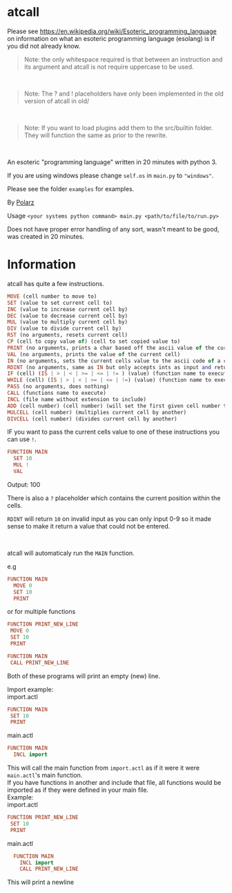 # atcall

Please see https://en.wikipedia.org/wiki/Esoteric_programming_language on information on what an esoteric programming language (esolang) is if you did not already know. <br>

> Note: the only whitespace required is that between an instruction and its argument and atcall is not require uppercase to be used.

<br>

> Note: The ? and ! placeholders have only been implemented in the old version of atcall in old/

<br>

> Note: If you want to load plugins add them to the src/builtin folder. They will function the same as prior to the rewrite. 

<br>

An esoteric "programming language" written in 20 minutes with python 3. <br>

If you are using windows please change `self.os` in `main.py` to `"windows"`. <br>

Please see the folder `examples` for examples. <br>

By [Polarz](https://github.com/Polarzz/) <br>

Usage `<your systems python command> main.py <path/to/file/to/run.py>` <br>

Does not have proper error handling of any sort, wasn't meant to be good, was created in 20 minutes. <br>

<h1> Information </h1>
atcall has quite a few instructions. <br>

```hs
MOVE (cell number to move to)
SET (value to set current cell to)
INC (value to increase current cell by)
DEC (value to decrease current cell by)
MUL (value to multiply current cell by)
DIV (value to divide current cell by)
RST (no arguments, resets current cell)
CP (cell to copy value of) (cell to set copied value to)
PRINT (no arguments, prints a char based off the ascii value of the current cell)
VAL (no arguments, prints the value of the current cell)
IN (no arguments, sets the current cells value to the ascii code of a character of input from the user)
RDINT (no arguments, same as IN but only accepts ints as input and returns the actual integer instead of its ascii code)
IF (cell) (IS | > | < | >= | <= | != ) (value) (function name to execute if) (function name to execute else)
WHILE (cell) (IS | > | < | >= | <= | !=) (value) (function name to execute)
PASS (no arguments, does nothing)
CALL (functions name to execute)
INCL (file name without extension to include)
ADD (cell number) (cell number) (will set the first given cell number to the value of both, this is not an arg but an explanation)
MULCELL (cell number) (multiplies current cell by another)
DIVCELL (cell number) (divides current cell by another)
```

IF you want to pass the current cells value to one of these instructions you can use `!`.

```hs
FUNCTION MAIN
  SET 10
  MUL !
  VAL
```

Output: 100 <br>

There is also a `?` placeholder which contains the current position within the cells. <br>

`RDINT` will return `10` on invalid input as you can only input 0-9 so it made sense to make it return a value that could not be entered. <br>

<br>

atcall will automaticaly run the `MAIN` function. <br>

e.g

```hs
FUNCTION MAIN
  MOVE 0
  SET 10
  PRINT
 ```
 
 or for multiple functions<br>
 ```hs
 FUNCTION PRINT_NEW_LINE
  MOVE 0
  SET 10
  PRINT

FUNCTION MAIN
  CALL PRINT_NEW_LINE
 ```
 
 Both of these programs will print an empty (new) line. <br>
 
 Import example: <br>
 import.actl
 
 ```hs
 FUNCTION MAIN
  SET 10
  PRINT
  ```

main.actl<br>
  
```hs
FUNCTION MAIN
  INCL import
```
 
This will call the main function from `import.actl` as if it were it were `main.actl`'s main function. <br>
If you have functions in another and include that file, all functions would be imported as if they were defined in your main file. <br>
Example: <br>
import.actl <br>
 
 ```hs
 FUNCTION PRINT_NEW_LINE
  SET 10
  PRINT
```
  
main.actl <br>

```hs
  FUNCTION MAIN
    INCL import
    CALL PRINT_NEW_LINE
```

This will print a newline <br>
